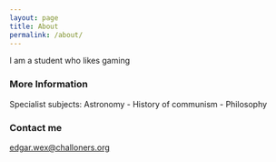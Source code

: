 ```yaml
---
layout: page
title: About
permalink: /about/
---
```


I am a student who likes gaming 

### More Information

Specialist subjects:
Astronomy - History of communism - Philosophy

### Contact me

edgar.wex@challoners.org
